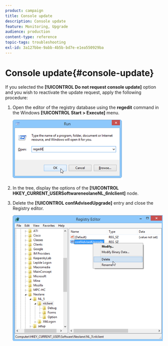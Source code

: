 ```yaml
---
product: campaign
title: Console update
description: Console update
feature: Monitoring, Upgrade
audience: production
content-type: reference
topic-tags: troubleshooting
exl-id: 3a127bbe-9abb-4b5b-bd7e-e1ea550929ba
---
```

# Console update{#console-update}



If you selected the **[!UICONTROL Do not request console update]** option and you wish to reactivate the update request, apply the following procedure:

1. Open the editor of the registry database using the **regedit** command in the Windows **[!UICONTROL Start > Execute]** menu.

   ![](assets/ncs_console_update_1.png)

1. In the tree, display the options of the **[!UICONTROL HKEY_CURRENT_USERSoftwareneolaneNL_6nlclient]** node.
1. Delete the **[!UICONTROL confAdvisedUpgrade]** entry and close the Registry editor.

   ![](assets/ncs_console_update_2.png)
